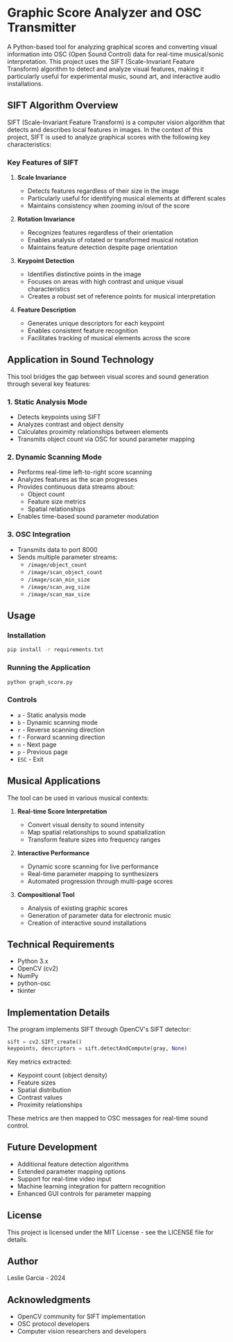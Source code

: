 # Graphic Score Analyzer and OSC Transmitter

A Python-based tool for analyzing graphical scores and converting visual information into OSC (Open Sound Control) data for real-time musical/sonic interpretation. This project uses the SIFT (Scale-Invariant Feature Transform) algorithm to detect and analyze visual features, making it particularly useful for experimental music, sound art, and interactive audio installations.

## SIFT Algorithm Overview

SIFT (Scale-Invariant Feature Transform) is a computer vision algorithm that detects and describes local features in images. In the context of this project, SIFT is used to analyze graphical scores with the following key characteristics:

### Key Features of SIFT

1. **Scale Invariance**
   - Detects features regardless of their size in the image
   - Particularly useful for identifying musical elements at different scales
   - Maintains consistency when zooming in/out of the score

2. **Rotation Invariance**
   - Recognizes features regardless of their orientation
   - Enables analysis of rotated or transformed musical notation
   - Maintains feature detection despite page orientation

3. **Keypoint Detection**
   - Identifies distinctive points in the image
   - Focuses on areas with high contrast and unique visual characteristics
   - Creates a robust set of reference points for musical interpretation

4. **Feature Description**
   - Generates unique descriptors for each keypoint
   - Enables consistent feature recognition
   - Facilitates tracking of musical elements across the score

## Application in Sound Technology

This tool bridges the gap between visual scores and sound generation through several key features:

### 1. Static Analysis Mode
- Detects keypoints using SIFT
- Analyzes contrast and object density
- Calculates proximity relationships between elements
- Transmits object count via OSC for sound parameter mapping

### 2. Dynamic Scanning Mode
- Performs real-time left-to-right score scanning
- Analyzes features as the scan progresses
- Provides continuous data streams about:
  - Object count
  - Feature size metrics
  - Spatial relationships
- Enables time-based sound parameter modulation

### 3. OSC Integration
- Transmits data to port 8000
- Sends multiple parameter streams:
  - `/image/object_count`
  - `/image/scan_object_count`
  - `/image/scan_min_size`
  - `/image/scan_avg_size`
  - `/image/scan_max_size`

## Usage

### Installation
```bash
pip install -r requirements.txt
```

### Running the Application
```bash
python graph_score.py
```

### Controls
- `a` - Static analysis mode
- `b` - Dynamic scanning mode
- `r` - Reverse scanning direction
- `f` - Forward scanning direction
- `n` - Next page
- `p` - Previous page
- `ESC` - Exit

## Musical Applications

The tool can be used in various musical contexts:

1. **Real-time Score Interpretation**
   - Convert visual density to sound intensity
   - Map spatial relationships to sound spatialization
   - Transform feature sizes into frequency ranges

2. **Interactive Performance**
   - Dynamic score scanning for live performance
   - Real-time parameter mapping to synthesizers
   - Automated progression through multi-page scores

3. **Compositional Tool**
   - Analysis of existing graphic scores
   - Generation of parameter data for electronic music
   - Creation of interactive sound installations

## Technical Requirements

- Python 3.x
- OpenCV (cv2)
- NumPy
- python-osc
- tkinter

## Implementation Details

The program implements SIFT through OpenCV's SIFT detector:

```python
sift = cv2.SIFT_create()
keypoints, descriptors = sift.detectAndCompute(gray, None)
```

Key metrics extracted:
- Keypoint count (object density)
- Feature sizes
- Spatial distribution
- Contrast values
- Proximity relationships

These metrics are then mapped to OSC messages for real-time sound control.

## Future Development

- Additional feature detection algorithms
- Extended parameter mapping options
- Support for real-time video input
- Machine learning integration for pattern recognition
- Enhanced GUI controls for parameter mapping

## License

This project is licensed under the MIT License - see the LICENSE file for details.

## Author

Leslie Garcia - 2024

## Acknowledgments

- OpenCV community for SIFT implementation
- OSC protocol developers
- Computer vision researchers and developers 